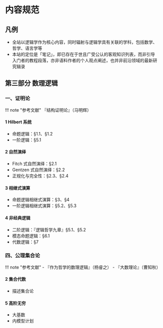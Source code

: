# 内容规范

## 凡例
- 全站以逻辑学作为核心内容，同时辐射与逻辑学具有关联的学科，包括数学、哲学、语言学等
- 本站的定位是「笔记」，即已存在于世且广受公认的客观知识列表，而非引导入门者的教程段落，亦非语料作者的个人观点阐述，也并非前沿领域的最新研究辑录

## 第三部分 数理逻辑
### 一、证明论

!!! note "参考文献"
    『结构证明论』（马明辉）

#### 1 Hilbert 系统
- 命题逻辑：§1.1、§1.2
- 一阶逻辑：§5.1

#### 2 自然演绎
- Fitch 式自然演绎：§2.1
- Gentzen 式自然演绎：§2.2
- 正规化与完全性：§2.3、§2.4

#### 3 相继式演算
- 命题逻辑相继式演算：§3、§4
- 一阶逻辑相继式演算：§5.2、§5.3

#### 4 非经典逻辑
- 二阶逻辑：『逻辑哲学九章』§5.1、§5.2
- 模态命题逻辑：§6.1
- 代数逻辑：§7

### 四、公理集合论

!!! note "参考文献"
    - 『作为哲学的数理逻辑』（杨睿之）
    - 『大数理论』（曹知秋）

#### 2 集合代数
- 描述集合论

#### 5 高阶无穷
- 大基数
- 内模型计划
